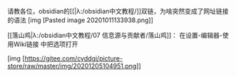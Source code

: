 请教各位，obsidian的[[|λ:/obsidian中文教程/]]双链，为啥突然变成了网址链接的语法 []()
[img [Pasted image 20201011133938.png]]

[[落山鸡|λ:/obsidian中文教程/07 信息源与贡献者/落山鸡]]：
在设置-编辑器-使用Wiki链接 中把选项打开

[img [https://gitee.com/cyddgi/picture-store/raw/master/img/20201205104951.png]]